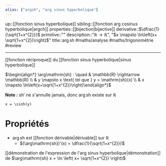 ```yaml
---
alias: ["argsh", "arg sinus hyperbolique"]
---
```

up::[[fonction sinus hyperbolique]]
sibling::[[fonction arg cosinus hyperbolique|argch]]
properties::[[bijection|bijective]]
derivative::$\dfrac{1}{\sqrt{1+x^{2}}}$
primitive::""
description::"$\mathbb{R} \to \mathbb{R}$", "$x \mapsto \ln\left(x+ \sqrt{1+x^{2}}\right)$"
title::$\arg \mathrm{sh}$
#maths/analyse #maths/trigonométrie #review 

----
[[fonction réciproque]] du [[fonction sinus hyperbolique|sinus hyperbolique]]

$\begin{align*} \arg\mathrm{sh} : \quad & \mathbb{R} \rightarrow \mathbb{R} \\ & y \mapsto x \text{ tel que } y = \mathrm{sh}(x) \\ & x \mapsto \ln\left(x+\sqrt{1+x^{2}}\right)\end{align*}$

**Note :** $\mathrm{sh}'$ ne s'annulle jamais, donc $\arg \mathrm{sh}$ existe sur $\mathbb{R}$

```desmos-graph
x = \sinh(y)
```

# Propriétés

 - $\arg\mathrm{sh}$ est [[fonction dérivable|dérivable]] sur $\mathbb{R}$
     - $(\arg\mathrm{sh})'(x) = \dfrac{1}{\sqrt{1+x^{2}}}$


[[démonstration de l'expression de l'arg sinus hyperbolique|démonstration]] de $\arg\mathrm{sh} x = \ln \left( x+ \sqrt{1+x^{2}} \right)$


